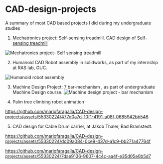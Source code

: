# CAD-design-projects
A summary of most CAD based projects I did during my undergraduate studies


1. Mechatronics project: Self-sensing treadmill. CAD design of [Self-sensing treadmill](https://www.youtube.com/watch?v=alTh7zANkGQ)

![Mechatronics project- Self sensing treadmill](https://github.com/mariofaragalla/CAD-design-projects/assets/55330224/0fbf308f-d4da-4edb-906a-e7ff9d859285)

2. Humanoid CAD Robot assembly in solidworks, as part of my internship at RAS lab, GUC.

![Humanoid robot assembly](https://github.com/mariofaragalla/CAD-design-projects/assets/55330224/f4d6c437-83b0-4b2a-b3e0-82e52a088a15)

3. Machine Design Project: 7 bar-mechanism , as part of undergraduate Machine Design course.
![Machine design project - bar mechanism](https://github.com/mariofaragalla/CAD-design-projects/assets/55330224/7d90fd12-a8d2-4dfe-961b-c57b3ac61c4b)


4. Palm tree climbing robot animation

https://github.com/mariofaragalla/CAD-design-projects/assets/55330224/477d0a7d-10f1-4191-a08f-0685942bb546


5. CAD design for Cable Drum carrier, at Jakob Thaler, Bad Bramstedt.


https://github.com/mariofaragalla/CAD-design-projects/assets/55330224/dd09a084-0ce9-437d-a1c9-bb271a47764f




https://github.com/mariofaragalla/CAD-design-projects/assets/55330224/7dae9136-9607-4c4c-aa4f-e35d05e0b5d7



